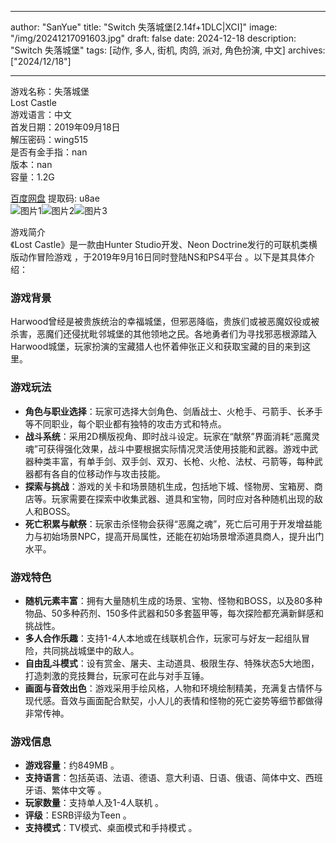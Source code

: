 
---
author: "SanYue"
title: "Switch 失落城堡[2.14f+1DLC|XCI]"
image: "/img/20241217091603.jpg"
draft: false
date: 2024-12-18
description: "Switch 失落城堡"
tags: [动作, 多人, 街机, 肉鸽, 派对, 角色扮演, 中文]
archives: ["2024/12/18"]

---

游戏名称：失落城堡   
Lost Castle    
游戏语言：中文  
首发日期：2019年09月18日  
解压密码：wing515  
是否有金手指：nan  
版本：nan   
容量：1.2G

[百度网盘](https://pan.baidu.com/s/15vGC_6D4AheVB64HrKtocQ) 提取码: u8ae  
![图片1](/img/577cb7.jpg)![图片2](/img/15d3dc.jpg)![图片3](/img/b7b6b1.jpg)  

游戏简介  
《Lost Castle》是一款由Hunter Studio开发、Neon Doctrine发行的可联机类横版动作冒险游戏 ，于2019年9月16日同时登陆NS和PS4平台 。以下是其具体介绍：

### 游戏背景
Harwood曾经是被贵族统治的幸福城堡，但邪恶降临，贵族们或被恶魔奴役或被杀害，恶魔们还侵扰毗邻城堡的其他领地之民。各地勇者们为寻找邪恶根源踏入Harwood城堡，玩家扮演的宝藏猎人也怀着伸张正义和获取宝藏的目的来到这里。

### 游戏玩法
- **角色与职业选择**：玩家可选择大剑角色、剑盾战士、火枪手、弓箭手、长矛手等不同职业，每个职业都有独特的攻击方式和特点。
- **战斗系统**：采用2D横版视角、即时战斗设定。玩家在“献祭”界面消耗“恶魔灵魂”可获得强化效果，战斗中要根据实际情况灵活使用技能和武器。游戏中武器种类丰富，有单手剑、双手剑、双刃、长枪、火枪、法杖、弓箭等，每种武器都有各自的位移动作与攻击技能。
- **探索与挑战**：游戏的关卡和场景随机生成，包括地下城、怪物房、宝箱房、商店等。玩家需要在探索中收集武器、道具和宝物，同时应对各种随机出现的敌人和BOSS。
- **死亡积累与献祭**：玩家击杀怪物会获得“恶魔之魂”，死亡后可用于开发增益能力与初始场景NPC，提高开局属性，还能在初始场景增添道具商人，提升出门水平。

### 游戏特色
- **随机元素丰富**：拥有大量随机生成的场景、宝物、怪物和BOSS，以及80多种物品、50多种药剂、150多件武器和50多套盔甲等，每次探险都充满新鲜感和挑战性。
- **多人合作乐趣**：支持1-4人本地或在线联机合作，玩家可与好友一起组队冒险，共同挑战城堡中的敌人。
- **自由乱斗模式**：设有赏金、屠夫、主动道具、极限生存、特殊状态5大地图，打造刺激的竞技舞台，玩家可在此与对手互锤。
- **画面与音效出色**：游戏采用手绘风格，人物和环境绘制精美，充满复古情怀与现代感。音效与画面配合默契，小人儿的表情和怪物的死亡姿势等细节都做得非常传神。

### 游戏信息
- **游戏容量**：约849MB 。
- **支持语言**：包括英语、法语、德语、意大利语、日语、俄语、简体中文、西班牙语、繁体中文等 。
- **玩家数量**：支持单人及1-4人联机 。
- **评级**：ESRB评级为Teen 。
- **支持模式**：TV模式、桌面模式和手持模式 。
